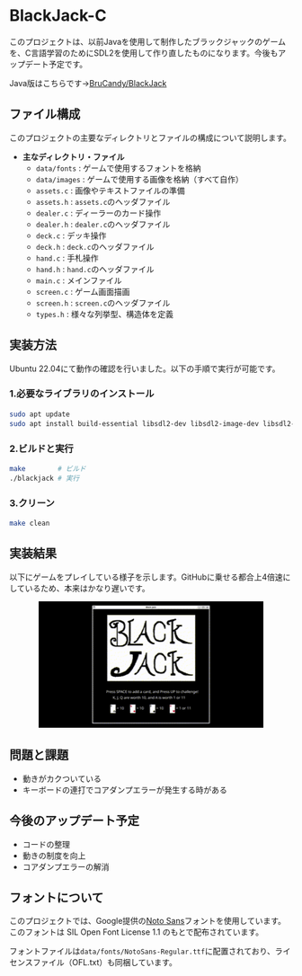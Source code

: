 # BlackJack-C

このプロジェクトは、以前Javaを使用して制作したブラックジャックのゲームを、C言語学習のためにSDL2を使用して作り直したものになります。今後もアップデート予定です。

Java版はこちらです→[BruCandy/BlackJack](https://github.com/BruCandy/BlackJack)

## ファイル構成
このプロジェクトの主要なディレクトリとファイルの構成について説明します。

- **主なディレクトリ・ファイル**
  - `data/fonts` : ゲームで使用するフォントを格納
  - `data/images` : ゲームで使用する画像を格納（すべて自作）
  - `assets.c` : 画像やテキストファイルの準備
  - `assets.h` : `assets.c`のヘッダファイル
  - `dealer.c` : ディーラーのカード操作
  - `dealer.h` : `dealer.c`のヘッダファイル
  - `deck.c` : デッキ操作
  - `deck.h` : `deck.c`のヘッダファイル
  - `hand.c` : 手札操作
  - `hand.h` : `hand.c`のヘッダファイル
  - `main.c` : メインファイル
  - `screen.c` : ゲーム画面描画
  - `screen.h` : `screen.c`のヘッダファイル
  - `types.h` : 様々な列挙型、構造体を定義

## 実装方法
Ubuntu 22.04にて動作の確認を行いました。以下の手順で実行が可能です。

### 1.必要なライブラリのインストール
```bash
sudo apt update
sudo apt install build-essential libsdl2-dev libsdl2-image-dev libsdl2-ttf-dev
```

### 2.ビルドと実行
```bash
make        # ビルド
./blackjack # 実行
```

### 3.クリーン
```bash
make clean
```

## 実装結果

以下にゲームをプレイしている様子を示します。GitHubに乗せる都合上4倍速にしているため、本来はかなり遅いです。

<div align="center">
  <img src="docs/data/example.gif" alt="demo" width="400">
</div>



## 問題と課題
- 動きがカクついている
- キーボードの連打でコアダンプエラーが発生する時がある

## 今後のアップデート予定
- コードの整理
- 動きの制度を向上
- コアダンプエラーの解消

## フォントについて
このプロジェクトでは、Google提供の[Noto Sans](https://fonts.google.com/specimen/Noto+Sans)フォントを使用しています。このフォントは SIL Open Font License 1.1 のもとで配布されています。

フォントファイルは`data/fonts/NotoSans-Regular.ttf`に配置されており、ライセンスファイル（OFL.txt）も同梱しています。